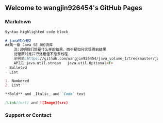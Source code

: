 ﻿## Welcome to wangjin926454's GitHub Pages


### Markdown

```markdown
Syntax highlighted code block

# java核心卷2
##第一章 Java SE 8的流库
    流:说明我们想要什么样的结果，而不是如何实现得到结果
    处理流时是并行处理但不是多线程
    示例见:https://github.com/wangjin926454/java_volume_1/tree/master/java_volume_2_1/stream[https://github.com/wangjin926454/java_volume_1/tree/master/java_volume_2_1/streamc]
    API见:java.util.stream   java.util.Optional<T>
- Bulleted
- List

1. Numbered
2. List

**Bold** and _Italic_ and `Code` text

[Link](url) and ![Image](src)
```
### Support or Contact


